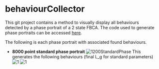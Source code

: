 # behaviourCollector
This git project contains a method to visually display all behaviours detected by a phase portrait of a 2 state FBCA. The code used to generate phase portraits can be accessed [here](https://github.com/mkreitze/mastersThesis).

The following is each phase portrait with associated found behaviours.

* **8000 point standard phase portrait**
![1200StandardPhase](https://github.com/mkreitze/behaviourCollector/tree/master/1200PhasePortDeci.png)
This generates the following behaviours (final L_g for standard parameters)
![1](https://github.com/mkreitze/behaviourCollector/tree/master/1200PhasePortDecibRfile/behaviour1Gen19.png)
![1](https://github.com/mkreitze/behaviourCollector/tree/master/1200PhasePortDecibRfile/1.gif)
